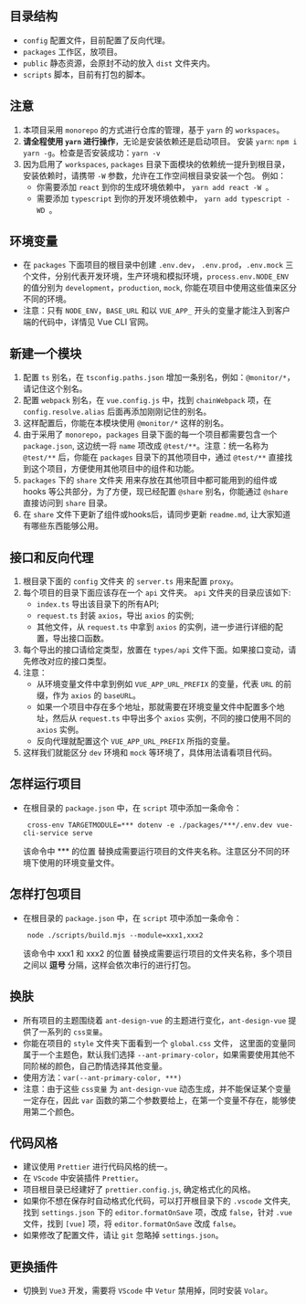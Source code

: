 ## 目录结构

- `config` 配置文件，目前配置了反向代理。
- `packages` 工作区，放项目。
- `public` 静态资源，会原封不动的放入 `dist` 文件夹内。
- `scripts` 脚本，目前有打包的脚本。

## 注意

1. 本项目采用 `monorepo` 的方式进行仓库的管理，基于 `yarn` 的 `workspaces`。
2. **请全程使用 `yarn` 进行操作**，无论是安装依赖还是启动项目。 安装 `yarn`: `npm i yarn -g`。检查是否安装成功：`yarn -v`
3. 因为启用了 `workspaces`, `packages` 目录下面模块的依赖统一提升到根目录，安装依赖时，请携带 `-W` 参数，允许在工作空间根目录安装一个包。
   例如：
   - 你需要添加 `react` 到你的生成环境依赖中， `yarn add react -W `。
   - 需要添加 `typescript` 到你的开发环境依赖中， `yarn add typescript -WD `。

## 环境变量

- 在 `packages` 下面项目的根目录中创建 `.env.dev`， `.env.prod`，`.env.mock` 三个文件，分别代表开发环境，生产环境和模拟环境，`process.env.NODE_ENV` 的值分别为 `development`，`production`, `mock`, 你能在项目中使用这些值来区分不同的环境。
- 注意：只有 `NODE_ENV`，`BASE_URL` 和以 `VUE_APP_` 开头的变量才能注入到客户端的代码中，详情见 Vue CLI 官网。

## 新建一个模块

1. 配置 `ts` 别名，在 `tsconfig.paths.json` 增加一条别名，例如：`@monitor/*`，请记住这个别名。
2. 配置 `webpack` 别名，在 `vue.config.js` 中，找到 `chainWebpack` 项，在 `config.resolve.alias` 后面再添加刚刚记住的别名。
3. 这样配置后，你能在本模块使用 `@monitor/*` 这样的别名。
4. 由于采用了 `monorepo`，`packages` 目录下面的每一个项目都需要包含一个 `package.json`, 这边统一将 `name` 项改成 `@test/**`。注意：统一名称为 `@test/**` 后，你能在 `packages` 目录下的其他项目中，通过 `@test/**` 直接找到这个项目，方便使用其他项目中的组件和功能。
5. `packages` 下的 `share` 文件夹 用来存放在其他项目中都可能用到的组件或 hooks 等公共部分，为了方便，现已经配置 `@share` 别名，你能通过 `@share` 直接访问到 `share` 目录。
6. 在 `share` 文件下更新了组件或hooks后，请同步更新 `readme.md`, 让大家知道有哪些东西能够公用。

## 接口和反向代理

1. 根目录下面的 `config` 文件夹 的 `server.ts` 用来配置 `proxy`。
2. 每个项目的目录下面应该存在一个 `api` 文件夹。
   `api` 文件夹的目录应该如下:
   - `index.ts` 导出该目录下的所有API;
   - `request.ts` 封装 `axios`，导出 `axios` 的实例;
   - 其他文件，从 `request.ts` 中拿到 `axios` 的实例，进一步进行详细的配置，导出接口函数。
3. 每个导出的接口请给定类型，放置在 `types/api` 文件下面。如果接口变动，请先修改对应的接口类型。
4. 注意：
   - 从环境变量文件中拿到例如 `VUE_APP_URL_PREFIX` 的变量，代表 `URL` 的前缀，作为 `axios` 的 `baseURL`。
   - 如果一个项目中存在多个地址，那就需要在环境变量文件中配置多个地址，然后从 `request.ts` 中导出多个 `axios` 实例，不同的接口使用不同的 `axios` 实例。
   - 反向代理就配置这个 `VUE_APP_URL_PREFIX` 所指的变量。
5. 这样我们就能区分 `dev` 环境和 `mock` 等环境了，具体用法请看项目代码。

## 怎样运行项目

- 在根目录的 `package.json` 中，在 `script` 项中添加一条命令：
  ```
   cross-env TARGETMODULE=*** dotenv -e ./packages/***/.env.dev vue-cli-service serve
  ```
  该命令中 *** 的位置 替换成需要运行项目的文件夹名称。注意区分不同的环境下使用的环境变量文件。

## 怎样打包项目

- 在根目录的 `package.json` 中，在 `script` 项中添加一条命令：
  ```
   node ./scripts/build.mjs --module=xxx1,xxx2
  ```
  该命令中 xxx1 和 xxx2 的位置 替换成需要运行项目的文件夹名称，多个项目之间以 **逗号** 分隔，这样会依次串行的进行打包。

## 换肤

- 所有项目的主题围绕着 `ant-design-vue` 的主题进行变化，`ant-design-vue` 提供了一系列的 `css变量`。
- 你能在项目的 `style` 文件夹下面看到一个 `global.css` 文件， 这里面的变量同属于一个主题色，默认我们选择 `--ant-primary-color`，如果需要使用其他不同阶梯的颜色，自己酌情选择其他变量。
- 使用方法：`var(--ant-primary-color, ***)`
- 注意：由于这些 `css变量` 为 `ant-design-vue` 动态生成，并不能保证某个变量一定存在，因此 `var` 函数的第二个参数要给上，在第一个变量不存在，能够使用第二个颜色。

## 代码风格

- 建议使用 `Prettier` 进行代码风格的统一。
- 在 `VScode` 中安装插件 `Prettier`。
- 项目根目录已经建好了 `prettier.config.js`, 确定格式化的风格。
- 如果你不想在保存时自动格式化代码，可以打开根目录下的 `.vscode` 文件夹, 找到 `settings.json` 下的 `editor.formatOnSave` 项，改成 `false`，针对 `.vue` 文件，找到 `[vue]` 项，将 `editor.formatOnSave` 改成 `false`。
- 如果修改了配置文件，请让 `git` 忽略掉 `settings.json`。

## 更换插件

- 切换到 `Vue3` 开发，需要将 `VScode` 中 `Vetur` 禁用掉，同时安装 `Volar`。
